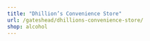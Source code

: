 ```yaml
---
title: "Dhillion’s Convenience Store"
url: /gateshead/dhillions-convenience-store/
shop: alcohol
---
```


